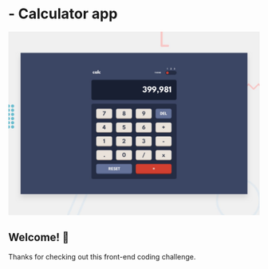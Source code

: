 #  - Calculator app

![Design preview for the Calculator app coding challenge](./design/desktop-preview.jpg)

## Welcome! 👋

Thanks for checking out this front-end coding challenge.
